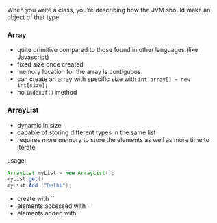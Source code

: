 
When you write a class, you’re describing how the JVM should make an object of that type.

### Array
- quite primitive compared to those found in other languages (like Javascript)
- fixed size once created
- memory location for the array is contiguous
- can create an array with specific size with `int array[] = new int[size];` 
- no `indexOf()` method

### ArrayList
- dynamic in size
- capable of storing different types in the same list
- requires more memory to store the elements as well as more time to iterate

usage:
```java
ArrayList myList = new ArrayList();
myList.get()
myList.Add ("Delhi");
```
- create with ``
- elements accessed with ``
- elements added with ``
